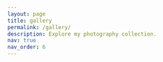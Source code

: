 ```yaml
---
layout: page
title: gallery
permalink: /gallery/
description: Explore my photography collection.
nav: true
nav_order: 6
---
```


<div class="gallery">
  <!-- Add your photography content here -->
</div>
